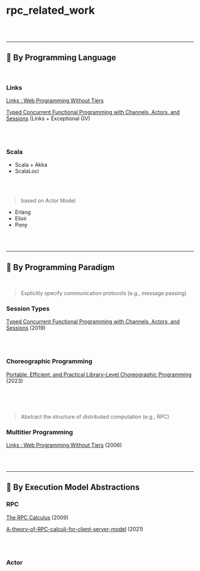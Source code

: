 # rpc_related_work

<br>
<br>

---

## 📂 By Programming Language

<br>

### Links

[Links : Web Programming Without Tiers](<Links_Web Programming Without Tiers.md>) 

[Typed Concurrent Functional Programming with Channels, Actors, and Sessions](<Typed Concurrent Functional Programming with Channels, Actors, and Sessions.md>) (Links + Exceptional GV)

<br>
<br>

### Scala

- Scala + Akka
- ScalaLoci

<br>
<br>

> based on Actor Model

- Erlang
- Elixir
- Pony

<br>
<br>

---

## 📂 By Programming Paradigm

<br>

> Explicitly specify communication protocols (e.g., message passing)

### Session Types

[Typed Concurrent Functional Programming with Channels, Actors, and Sessions](<Typed Concurrent Functional Programming with Channels, Actors, and Sessions.md>) (2019)

<br>
<br>



### Choreographic Programming

[Portable, Efficient, and Practical Library-Level  Choreographic Programming](<Portable, Efficient, and Practical Library-Level  Choreographic Programming.md>) (2023)

<br>
<br>

<br>

> Abstract the structure of distributed computation (e.g., RPC)

### Multitier Programming

[Links : Web Programming Without Tiers](<Links_Web Programming Without Tiers.md>) (2006)

<br>
<br>

---

## 📁 By Execution Model Abstractions

### RPC

[The RPC Calculus](<The RPC Calculus.md>) (2009)

[A-theory-of-RPC-calculi-for-client-server-model](A-theory-of-RPC-calculi-for-client-server-model.md) (2021)

<br>
<br>

### Actor

